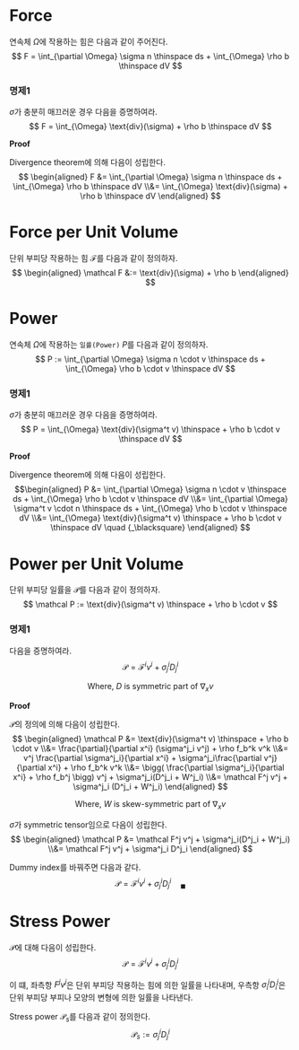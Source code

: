 # Force
연속체 $\Omega$에 작용하는 힘은 다음과 같이 주어진다.
$$ F = \int_{\partial \Omega} \sigma n \thinspace ds + \int_{\Omega} \rho b \thinspace dV $$

### 명제1
$\sigma$가 충분히 매끄러운 경우 다음을 증명하여라.
$$ F = \int_{\Omega} \text{div}(\sigma) + \rho b \thinspace dV $$

**Proof**

Divergence theorem에 의해 다음이 성립한다.
$$ \begin{aligned} F &= \int_{\partial \Omega} \sigma n \thinspace ds + \int_{\Omega} \rho b \thinspace dV \\&= \int_{\Omega} \text{div}(\sigma) + \rho b \thinspace dV \end{aligned} $$

# Force per Unit Volume
단위 부피당 작용하는 힘 $\mathcal F$를 다음과 같이 정의하자.
$$ \begin{aligned} \mathcal F &:= \text{div}(\sigma) + \rho b \end{aligned}  $$

# Power
연속체 $\Omega$에 작용하는 `일률(Power)` $P$를 다음과 같이 정의하자.
$$ P := \int_{\partial \Omega} \sigma n \cdot v \thinspace ds + \int_{\Omega} \rho b \cdot v \thinspace dV $$

### 명제1
$\sigma$가 충분히 매끄러운 경우 다음을 증명하여라.
$$ P = \int_{\Omega} \text{div}(\sigma^t v) \thinspace + \rho b \cdot v \thinspace dV $$

**Proof**

Divergence theorem에 의해 다음이 성립한다.
$$\begin{aligned} P &= \int_{\partial \Omega} \sigma n \cdot v \thinspace ds + \int_{\Omega} \rho b \cdot v \thinspace dV \\&= \int_{\partial \Omega} \sigma^t v \cdot n \thinspace ds + \int_{\Omega} \rho b \cdot v \thinspace dV \\&= \int_{\Omega} \text{div}(\sigma^t v) \thinspace + \rho b \cdot v \thinspace dV \quad {_\blacksquare} \end{aligned} $$

# Power per Unit Volume
단위 부피당 일률을 $\mathcal P$를 다음과 같이 정의하자.
$$ \mathcal P := \text{div}(\sigma^t v) \thinspace + \rho b \cdot v $$

### 명제1
다음을 증명하여라.
$$ \mathcal P = \mathcal F^i v^i + \sigma^i_j D^i_j $$

$$ \text{Where, } D \text{ is symmetric part of } \nabla_xv$$

**Proof**

$\mathcal P$의 정의에 의해 다음이 성립한다.
$$ \begin{aligned} \mathcal P &= \text{div}(\sigma^t v) \thinspace + \rho b \cdot v \\&= \frac{\partial}{\partial x^i} (\sigma^j_i v^j) + \rho f_b^k v^k \\&= v^j \frac{\partial \sigma^j_i}{\partial x^i} + \sigma^j_i\frac{\partial v^j}{\partial x^i} + \rho f_b^k v^k \\&= \bigg( \frac{\partial \sigma^j_i}{\partial x^i} + \rho f_b^j \bigg) v^j + \sigma^j_i(D^j_i + W^j_i) \\&= \mathcal F^j v^j + \sigma^j_i (D^j_i + W^j_i) \end{aligned} $$

$$ \text{Where, } W \text{ is skew-symmetric part of } \nabla_xv $$

$\sigma$가 symmetric tensor임으로 다음이 성립한다.
$$ \begin{aligned} \mathcal P &= \mathcal F^j v^j + \sigma^j_i(D^j_i + W^j_i) \\&= \mathcal F^j v^j + \sigma^j_i D^j_i \end{aligned} $$

Dummy index를 바꿔주면 다음과 같다.
$$ \mathcal P = \mathcal F^i v^i + \sigma^i_j D^i_j \quad {_\blacksquare} $$

# Stress Power
$\mathcal P$에 대해 다음이 성립한다.
$$ \mathcal P = \mathcal F^i v^i + \sigma^i_j D^i_j $$

이 떄, 좌측항 $F^j v^j$은 단위 부피당 작용하는 힘에 의한 일률을 나타내며, 우측항 $\sigma^j_i D^j_i$은 단위 부피당 부피나 모양의 변형에 의한 일률을 나타낸다.

Stress power $\mathcal P_s$를 다음과 같이 정의한다.
$$ \mathcal P_s := \sigma^i_j D^i_j $$